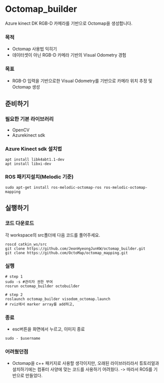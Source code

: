 # Octomap_builder
Azure kinect DK RGB-D 카메라를 기반으로 Octomap을 생성합니다. 

### 목적 
- Octomap 사용법 익히기
- 데이터셋이 아닌 RGB-D 카메라 기반의 Visual Odometry 경험

### 목표
- RGB-D 입력을 기반으로한 Visual Odometry를 기반으로 카메라 위치 추정 및 Octomap 생성


## 준비하기

### 필요한 기본 라이브러리 
- OpenCV 
- Azurekinect sdk

### Azure Kinect sdk 설치법

``` 
apt install libk4abt1.1-dev
apt install libxi-dev
```

### ROS 패키지설치(Melodic 기준)

```
sudo apt-get install ros-melodic-octomap-ros ros-melodic-octomap-mapping
```

## 실행하기 

### 코드 다운로드

각 workspace의 src폴더에 다음 코드를 풀어주세요.

```
roscd catkin_ws/src
git clone https://github.com/JeonHyeongJunKW/octomap_builder.git
git clone https://github.com/OctoMap/octomap_mapping.git
```

### 실행
```
# step 1
sudo -s #관리자 권한 부여
rosrun octomap_builder octobuilder

# step 2
roslaunch octomap_builder visodom_octomap.launch
# rviz에서 marker array를 add하고,  
```

### 종료 
- esc버튼을 화면에서 누르고, 이미지 종료
```
sudo - $username
```
### 어려웠던점

- Octomap을 c++ 패키지로 사용할 생각이지만, 오래된 라이브러리라서 튜토리얼과 설치하기에는 컴퓨터 사양에 맞는 코드를 사용하기 어려웠다.
    -> 따라서 ROS를 기반으로 만들었다.